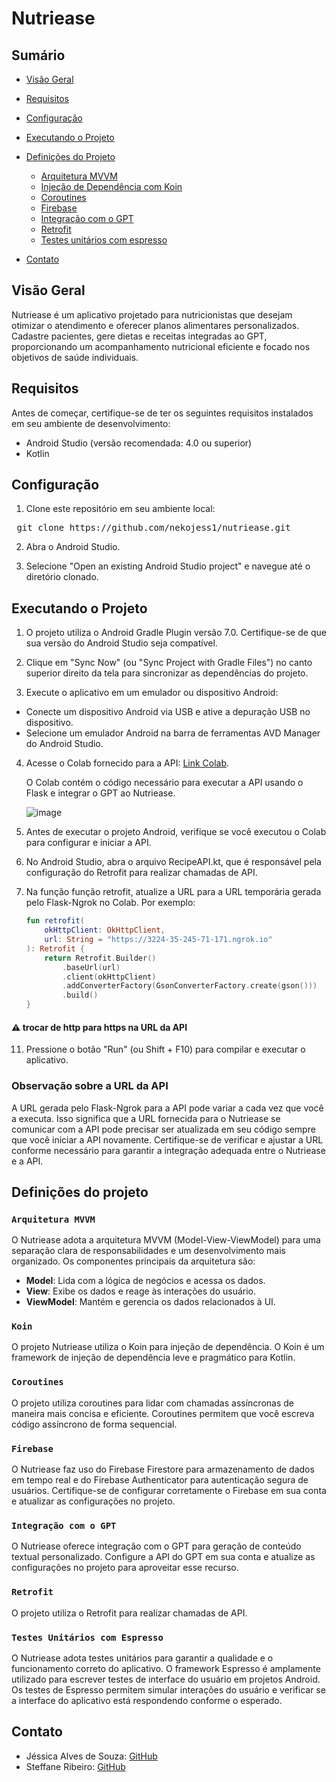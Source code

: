 # Nutriease

## Sumário

- [Visão Geral](#visão-geral)
- [Requisitos](#requisitos)
- [Configuração](#configuração)
- [Executando o Projeto](#executando-o-projeto)
- [Definições do Projeto](#definições-do-projeto)
  - [Arquitetura MVVM](#arquitetura-mvvm)
  - [Injeção de Dependência com Koin](#koin)
  - [Coroutines](#coroutines)
  - [Firebase](#firebase)
  - [Integração com o GPT](#integração-com-o-gpt)
  - [Retrofit](#retrofit)
  - [Testes unitários com espresso](#testes-unitários-com-espresso)


- [Contato](#contato)
  
## Visão Geral

Nutriease é um aplicativo projetado para nutricionistas que desejam otimizar o atendimento e oferecer planos alimentares personalizados. Cadastre pacientes, gere dietas e receitas integradas ao GPT, proporcionando um acompanhamento nutricional eficiente e focado nos objetivos de saúde individuais.


## Requisitos

Antes de começar, certifique-se de ter os seguintes requisitos instalados em seu ambiente de desenvolvimento:

- Android Studio (versão recomendada: 4.0 ou superior)
- Kotlin

## Configuração

1. Clone este repositório em seu ambiente local:

<pre>
 git clone https://github.com/nekojess1/nutriease.git
</pre>

2. Abra o Android Studio.

3. Selecione "Open an existing Android Studio project" e navegue até o diretório clonado.

## Executando o Projeto

1. O projeto utiliza o Android Gradle Plugin versão 7.0. Certifique-se de que sua versão do Android Studio seja compatível.

2. Clique em "Sync Now" (ou "Sync Project with Gradle Files") no canto superior direito da tela para sincronizar as dependências do projeto.

3. Execute o aplicativo em um emulador ou dispositivo Android:

- Conecte um dispositivo Android via USB e ative a depuração USB no dispositivo.
- Selecione um emulador Android na barra de ferramentas AVD Manager do Android Studio.

4. Acesse o Colab fornecido para a API: [Link Colab](https://colab.research.google.com/drive/1Wt3uPN54dSW0hFoqIs9LWTWZc7eveAxa?usp=sharing).

    O Colab contém o código necessário para executar a API usando o Flask e integrar o GPT ao Nutriease.
    
    ![image](https://github.com/nekojess1/nutriease/assets/45262259/b5a594b8-e343-47b2-a66e-c7906b58d852)
   
6. Antes de executar o projeto Android, verifique se você executou o Colab para configurar e iniciar a API.
   
8. No Android Studio, abra o arquivo RecipeAPI.kt, que é responsável pela configuração do Retrofit para realizar chamadas de API.

9. Na função função retrofit, atualize a URL para a URL temporária gerada pelo Flask-Ngrok no Colab. Por exemplo:
        
    ```kotlin
    fun retrofit(
        okHttpClient: OkHttpClient,
        url: String = "https://3224-35-245-71-171.ngrok.io"
    ): Retrofit {
        return Retrofit.Builder()
            .baseUrl(url)
            .client(okHttpClient)
            .addConverterFactory(GsonConverterFactory.create(gson()))
            .build()
    }
    ```
#### :warning: trocar de http para https na URL da API 

11. Pressione o botão "Run" (ou Shift + F10) para compilar e executar o aplicativo.

### Observação sobre a URL da API

A URL gerada pelo Flask-Ngrok para a API pode variar a cada vez que você a executa. Isso significa que a URL fornecida para o Nutriease se comunicar com a API pode precisar ser atualizada em seu código sempre que você iniciar a API novamente. Certifique-se de verificar e ajustar a URL conforme necessário para garantir a integração adequada entre o Nutriease e a API.

## Definições do projeto 

### `Arquitetura MVVM`

O Nutriease adota a arquitetura MVVM (Model-View-ViewModel) para uma separação clara de responsabilidades e um desenvolvimento mais organizado. Os componentes principais da arquitetura são:

- **Model**: Lida com a lógica de negócios e acessa os dados.
- **View**: Exibe os dados e reage às interações do usuário.
- **ViewModel**: Mantém e gerencia os dados relacionados à UI.

### `Koin`

O projeto Nutriease utiliza o Koin para injeção de dependência. O Koin é um framework de injeção de dependência leve e pragmático para Kotlin.

### `Coroutines`

O projeto utiliza coroutines para lidar com chamadas assíncronas de maneira mais concisa e eficiente. Coroutines permitem que você escreva código assíncrono de forma sequencial.

### `Firebase`

O Nutriease faz uso do Firebase Firestore para armazenamento de dados em tempo real e do Firebase Authenticator para autenticação segura de usuários. Certifique-se de configurar corretamente o Firebase em sua conta e atualizar as configurações no projeto.

### `Integração com o GPT`

O Nutriease oferece integração com o GPT para geração de conteúdo textual personalizado. Configure a API do GPT em sua conta e atualize as configurações no projeto para aproveitar esse recurso.

### `Retrofit`

O projeto utiliza o Retrofit para realizar chamadas de API.

### `Testes Unitários com Espresso`

O Nutriease adota testes unitários para garantir a qualidade e o funcionamento correto do aplicativo. O framework Espresso é amplamente utilizado para escrever testes de interface do usuário em projetos Android. Os testes de Espresso permitem simular interações do usuário e verificar se a interface do aplicativo está respondendo conforme o esperado.

## Contato

- Jéssica Alves de Souza: [GitHub](https://github.com/nekojess1)
- Steffane Ribeiro: [GitHub](https://github.com/steffaneribeiro)
